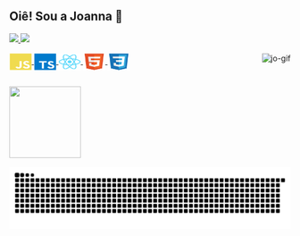 ## Oiê! Sou a Joanna 🐞
 <div>
  <a href="https://github.com/JoannaRegina">
  <img height="180em" src="https://github-readme-stats.vercel.app/api?username=JoannaRegina&show_icons=true&theme=dracula&include_all_commits=true&count_private=true"/>
  <img height="180em" src="https://github-readme-stats.vercel.app/api/top-langs/?username=JoannaRegina&layout=compact&langs_count=16&theme=dracula"/>
<div>
<div style="display: inline_block"><br>
  <img align="center" alt="Jo-Js" height="30" width="40" src="https://raw.githubusercontent.com/devicons/devicon/master/icons/javascript/javascript-plain.svg">
  <img align="center" alt="jo-Ts" height="30" width="40" src="https://raw.githubusercontent.com/devicons/devicon/master/icons/typescript/typescript-plain.svg">
  <img align="center" alt="jo-React" height="30" width="40" src="https://raw.githubusercontent.com/devicons/devicon/master/icons/react/react-original.svg">
  <img align="center" alt="jo-HTML" height="30" width="40" src="https://raw.githubusercontent.com/devicons/devicon/master/icons/html5/html5-original.svg">
  <img align="center" alt="jo-CSS" height="30" width="40" src="https://raw.githubusercontent.com/devicons/devicon/master/icons/css3/css3-original.svg">
  <img align="right" alt="jo-gif" src="https://i.pinimg.com/originals/f0/f0/d9/f0f0d932d6e39c7af5aa305cbd8da735.gif">
</div>
  
  ##
 
<div> 
  <a href="https://www.linkedin.com/in/joanna-regina-0408001b4/" target="_blank">
  <img src="https://img.shields.io/badge/-LinkedIn-%230077B5?style=for-the-badge&logo=linkedin&logoColor=white" target="_blank" width="128" height="128" ></a> 
 
  ![Snake animation](https://github.com/JoannaRegina/JoannaRegina/blob/output/github-contribution-grid-snake.svg)
 
</div>


